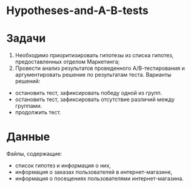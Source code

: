 # Hypotheses-and-A-B-tests  
# Задачи  
1. Необходимо приоритизировать гипотезы из списка гипотез, предоставленных отделом Маркетинга;  
2. Провести анализ результатов проведенного А/В-тестирования и аргументировать решение по результатам теста. Варианты решений:  
* остановить тест, зафиксировать победу одной из групп.  
* остановить тест, зафиксировать отсутствие различий между группами.  
* продолжить тест.
  
# Данные  
Файлы, содержащие:  
* список гипотез и информация о них,  
* информация о заказах пользователей в интернет-магазине,  
* информация о посещениях пользователями интернет-магазина.  
